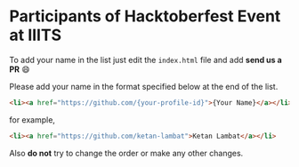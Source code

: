 # Participants of Hacktoberfest Event at IIITS

To add your name in the list just edit the `index.html` file and add **send us a PR** :smile:

Please add your name in the format specified below at the end of the list.

```html
<li><a href="https://github.com/{your-profile-id}">{Your Name}</a></li>
```
for example,

```html
<li><a href="https://github.com/ketan-lambat">Ketan Lambat</a></li>
```

Also **do not** try to change the order or make any other changes.
